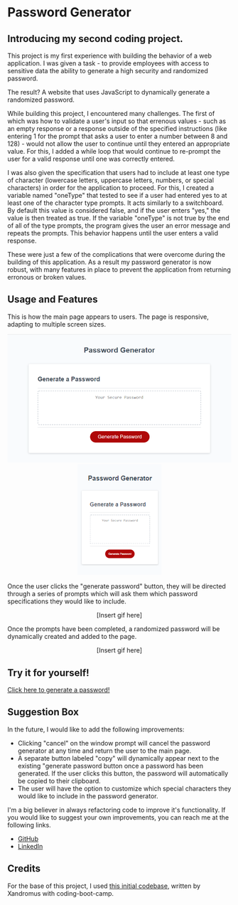 # Password Generator

## Introducing my second coding project. 

This project is my first experience with building the behavior of a web application. I was given a task - to provide employees with access to sensitive data the ability to generate a high security and randomized password. 

The result? A website that uses JavaScript to dynamically generate a randomized password. 

While building this project, I encountered many challenges. The first of which was how to validate a user's input so that errenous values - such as an empty response or a response outside of the specified instructions (like entering 1 for the prompt that asks a user to enter a number between 8 and 128) - would not allow the user to continue until they entered an appropriate value. For this, I added a while loop that would continue to re-prompt the user for a valid response until one was correctly entered. 

I was also given the specification that users had to include at least one type of character (lowercase letters, uppercase letters, numbers, or special characters) in order for the application to proceed. For this, I created a variable named "oneType" that tested to see if a user had entered yes to at least one of the character type prompts. It acts similarly to a switchboard. By default this value is considered false, and if the user enters "yes," the value is then treated as true. If the variable "oneType" is not true by the end of all of the type prompts, the program gives the user an error message and repeats the prompts. This behavior happens until the user enters a valid response. 

These were just a few of the complications that were overcome during the building of this application. As a result my password generator is now robust, with many features in place to prevent the application from returning erronous or broken values. 

## Usage and Features

This is how the main page appears to users. The page is responsive, adapting to multiple screen sizes.

<center><img src="./assets/images/desktop-password-gen.png"/></center>
<center><img src="./assets/images/mobile-password-gen.png"></center>

Once the user clicks the "generate password" button, they will be directed through a series of prompts which will ask them which password specifications they would like to include. 

<center>[Insert gif here]</center>

Once the prompts have been completed, a randomized password will be dynamically created and added to the page. 

<center>[Insert gif here]</center>

## Try it for yourself!

<a href="https://ashlynn4567.github.io/Challenge3-PasswordGenerator/">Click here to generate a password!<a>

## Suggestion Box

In the future, I would like to add the following improvements:
- Clicking "cancel" on the window prompt will cancel the password generator at any time and return the user to the main page. 
- A separate button labeled "copy" will dynamically appear next to the existing "generate password button once a password has been generated. If the user clicks this button, the password will automatically be copied to their clipboard. 
- The user will have the option to customize which special characters they would like to include in the password generator. 


I'm a big believer in always refactoring code to improve it's functionality. If you would like to suggest your own improvements, you can reach me at the following links.

 - <a href="https://github.com/ashlynn4567">GitHub<a>
 - <a href="www.linkedin.com/in/Ashley-Lynn-Smith">LinkedIn<a>

## Credits

For the base of this project, I used <a href="https://github.com/coding-boot-camp/friendly-parakeet">this initial codebase</a>, written by Xandromus with coding-boot-camp.
